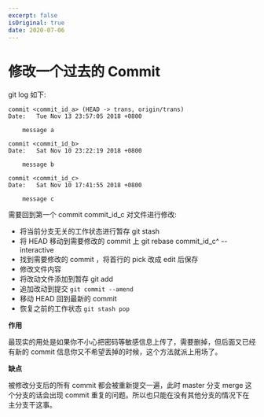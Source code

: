 ```yaml
---
excerpt: false
isOriginal: true
date: 2020-07-06
---
```


# 修改一个过去的 Commit

git log 如下:

```shell
commit <commit_id_a> (HEAD -> trans, origin/trans)
Date:   Tue Nov 13 23:57:05 2018 +0800

    message a

commit <commit_id_b>
Date:   Sat Nov 10 23:22:19 2018 +0800

    message b

commit <commit_id_c>
Date:   Sat Nov 10 17:41:55 2018 +0800

    message c
```

需要回到第一个 commit commit_id_c 对文件进行修改:

- 将当前分支无关的工作状态进行暂存 git stash
- 将 HEAD 移动到需要修改的 commit 上 git rebase commit_id_c^ --interactive
- 找到需要修改的 commit ，将首行的 pick 改成 edit 后保存
- 修改文件内容
- 将改动文件添加到暂存 git add
- 追加改动到提交 `git commit --amend`
- 移动 HEAD 回到最新的 commit
- 恢复之前的工作状态 `git stash pop`

**作用**

最现实的用处是如果你不小心把密码等敏感信息上传了，需要删掉，但后面又已经有新的 commit 信息你又不希望丢掉的时候，这个方法就派上用场了。

**缺点**

被修改分支后的所有 commit 都会被重新提交一遍，此时 master 分支 merge 这个分支的话会出现 commit 重复的问题。所以也只能在没有其他分支的情况下在主分支干这事。